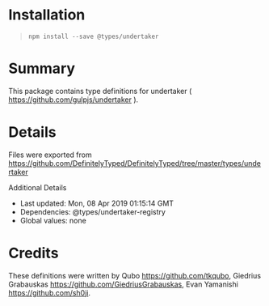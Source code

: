 # Installation
> `npm install --save @types/undertaker`

# Summary
This package contains type definitions for undertaker ( https://github.com/gulpjs/undertaker ).

# Details
Files were exported from https://github.com/DefinitelyTyped/DefinitelyTyped/tree/master/types/undertaker

Additional Details
 * Last updated: Mon, 08 Apr 2019 01:15:14 GMT
 * Dependencies: @types/undertaker-registry
 * Global values: none

# Credits
These definitions were written by Qubo <https://github.com/tkqubo>, Giedrius Grabauskas <https://github.com/GiedriusGrabauskas>, Evan Yamanishi <https://github.com/sh0ji>.
